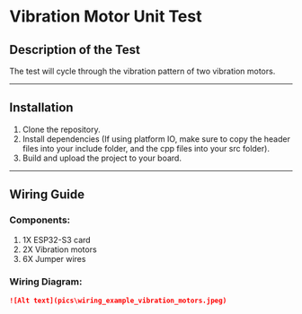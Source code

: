 # Vibration Motor Unit Test

## Description of the Test
The test will cycle through the vibration pattern of two vibration motors.

---

## Installation
1. Clone the repository.
2. Install dependencies (If using platform IO, make sure to copy the header files into your include folder, and the cpp files into your src folder).
3. Build and upload the project to your board.

---

## Wiring Guide
### Components:
1. 1X ESP32-S3 card
2. 2X Vibration motors
3. 6X Jumper wires

### Wiring Diagram:

```markdown
![Alt text](pics\wiring_example_vibration_motors.jpeg)


